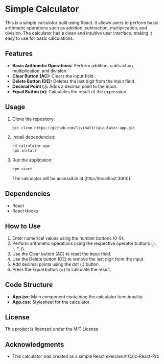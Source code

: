 # Simple Calculator

This is a simple calculator built using React. It allows users to perform basic arithmetic operations such as addition, subtraction, multiplication, and division. The calculator has a clean and intuitive user interface, making it easy to use for basic calculations.

## Features

- **Basic Arithmetic Operations:** Perform addition, subtraction, multiplication, and division.
- **Clear Button (AC):** Clears the input field.
- **Delete Button (DE):** Deletes the last digit from the input field.
- **Decimal Point (.):** Adds a decimal point to the input.
- **Equal Button (=):** Calculates the result of the expression.

## Usage

1. Clone the repository:

   ```bash
   git clone https://github.com/livinalt/calculator-app.git
   ```

2. Install dependencies:

   ```bash
   cd calculator-app
   npm install
   ```

3. Run the application:

   ```bash
   npm start
   ```

   The calculator will be accessible at [http://localhost:3000].

## Dependencies

- React
- React Hooks

## How to Use

1. Enter numerical values using the number buttons (0-9).
2. Perform arithmetic operations using the respective operator buttons (+, -, *, /).
3. Use the Clear button (AC) to reset the input field.
4. Use the Delete button (DE) to remove the last digit from the input.
5. Add decimal points using the dot (.) button.
6. Press the Equal button (=) to calculate the result.

## Code Structure

- **App.jsx:** Main component containing the calculator functionality.
- **App.css:** Stylesheet for the calculator.

## License

This project is licensed under the MIT License

## Acknowledgments

- This calculator was created as a simple React exercise.#   C a l c - R e a c t - P r o  
 